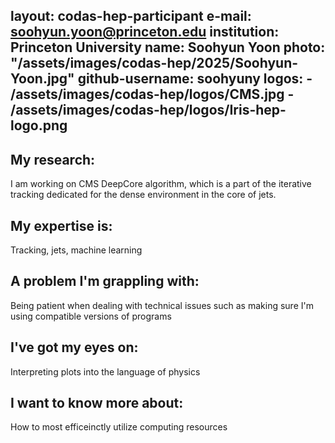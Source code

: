 layout: codas-hep-participant
e-mail: soohyun.yoon@princeton.edu
institution: Princeton University
name: Soohyun Yoon
photo: "/assets/images/codas-hep/2025/Soohyun-Yoon.jpg"
github-username: soohyuny
logos:
    - /assets/images/codas-hep/logos/CMS.jpg
    - /assets/images/codas-hep/logos/Iris-hep-logo.png
---
## My research:
I am working on CMS DeepCore algorithm, which is a part of the iterative tracking dedicated for the dense environment in the core of jets. 

## My expertise is:
Tracking, jets, machine learning

## A problem I'm grappling with:
Being patient when dealing with technical issues such as making sure I'm using compatible versions of programs

## I've got my eyes on:
Interpreting plots into the language of physics

## I want to know more about:
How to most efficeinctly utilize computing resources 
